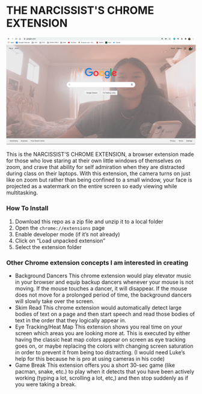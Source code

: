 #  THE NARCISSIST'S CHROME EXTENSION
![extension](https://github.com/valwango/iml300/blob/master/project-2/asset/example.png)

This is the NARCISSIST'S CHROME EXTENSION, a browser extension made for those who love staring at their own little windows of themselves on zoom, 
and crave that ability for self admiration when they are distracted during class on their laptops. With this extension, the camera turns on just like on zoom but 
rather than being confined to a small window, your face is projected as a watermark on the entire screen so eady viewing while multitasking. 

### How To Install

1. Download this repo as a zip file and unzip it to a local folder
2. Open the `chrome://extensions` page
3. Enable developer mode (if it’s not already)
4. Click on “Load unpacked extension”
5. Select the extension folder

### Other Chrome extension concepts I am interested in creating
* Background Dancers
This chrome extension would play elevator music in your browser and equip backup dancers whenever your mouse is not moving. If the mouse touches a dancer, it will disappear. If the mouse does not move for a prolonged period of time, the background dancers will slowly take over the screen. 
* Skim Read
This chrome extension would automatically detect large bodies of text on a page and then start speech and read those bodies of text in the order that they logically appear in.
* Eye Tracking/Heat Map
This extension shows you real time on your screen which areas you are looking more at. This is executed by either having the classic heat map colors appear on screen as eye tracking goes on, or maybe replacing the colors with changing screen saturation in order to prevent it from being too distracting. (I would need Luke’s help for this because he is pro at using cameras in his code)
* Game Break
This extension offers you a short 30-sec game (like pacman, snake, etc.) to play when it detects that you have been actively working (typing a lot, scrolling a lot, etc,) and then stop suddenly as if you were taking a break. 
